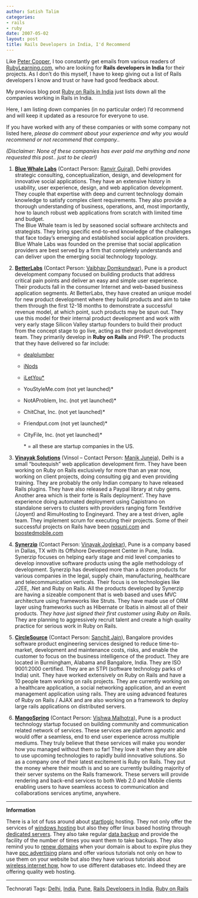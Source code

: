 ```yaml
---
author: Satish Talim
categories:
- rails
- ruby
date: 2007-05-02
layout: post
title: Rails Developers in India, I'd Recommend
---
```


Like [Peter
Cooper](http://www.rubyinside.com/rails-developers-id-recommend-for-your-projects-467.html),
I too constantly get emails from various readers of
[RubyLearning.com](http://rubylearning.com/), who are looking for
**Rails developers in India** for their projects. As I don’t do this
myself, I have to keep giving out a list of Rails developers I know and
trust or have had good feedback about.<!--more-->

My previous blog post [Ruby on Rails in
India](http://rubylearning.com/blog/2007/04/24/ruby-on-rails-in-india/)
just lists down all the companies working in Rails in India.

Here, I am listing down companies (in no particular order) I’d recommend
and will keep it updated as a resource for everyone to use.

If you have worked with any of these companies or with some company not
listed here, *please do comment about your experience and why you would
recommend or not recommend that company.*.

*(Disclaimer: None of these companies has ever paid me anything and none
requested this post.. just to be clear!)*

1.  **[Blue Whale Labs](http://www.bluewhalelabs.com/)** (Contact
    Person: [Ranvir Gujral](mailto:ranvir@bluewhalelabs.com)), Delhi
    provides strategic consulting, conceptualization, design, and
    development for innovative social applications. They have an
    extensive history in usability, user experience, design, and web
    application development. They couple that expertise with deep and
    current technology domain knowledge to satisfy complex client
    requirements. They also provide a thorough understanding of
    business, operations, and, most importantly, how to launch robust
    web applications from scratch with limited time and budget.\
    The Blue Whale team is led by seasoned social software architects
    and strategists. They bring specific end-to-end knowledge of the
    challenges that face today’s emerging and established social
    application providers. Blue Whale Labs was founded on the premise
    that social application providers are best served by a firm that
    completely understands and can deliver upon the emerging social
    technology topology.
2.  **[BetterLabs](http://www.betterlabs.net/)** (Contact Person:
    [Vaibhav Domkundwar](mailto:vaibhav.domkundwar@betterlabs.net)),
    Pune is a product development company focused on building products
    that address critical pain points and deliver an easy and simple
    user experience. Their products fall in the consumer Internet and
    web-based business application segments. At BetterLabs, they have
    created an unique model for new product development where they build
    products and aim to take them through the first 12-18 months to
    demonstrate a successful revenue model, at which point, such
    products may be spun out. They use this model for their internal
    product development and work with very early stage Silicon Valley
    startup founders to build their product from the concept stage to go
    live, acting as their product development team. They primarily
    develop in **Ruby on Rails** and PHP. The products that they have
    delivered so far include:
    -   [dealplumber](http://www.dealplumber.com/)
    -   [iNods](http://www.inods.com/)
    -   [iLetYou\*](http://www.iletyou.com/)
    -   YouStyleMe.com (not yet launched)\*
    -   NotAProblem, Inc. (not yet launched)\*
    -   ChitChat, Inc. (not yet launched)\*
    -   Friendput.com (not yet launched)\*
    -   CityFile, Inc. (not yet launched)\*

        \* = all these are startup companies in the US.

3.  **[Vinayak Solutions](http://vinsol.com/)** (Vinsol – Contact
    Person: [Manik Juneja](mailto:mjuneja@gmail.com)), Delhi is a small
    “boutequish” web application development firm. They have been
    working on Ruby on Rails exclusively for more than an year now,
    working on client projects, doing consulting gig and even providing
    training. They are probably the only Indian company to have released
    Rails plugins. They have also released a Paypal library at ruby
    gems. Another area which is their forte is Rails deployment’. They
    have experience doing automated deployment using Capistrano on
    standalone servers to clusters with providers ranging form Textdrive
    (Joyent) and RimuHosting to Engineyard. They are a test driven,
    agile team. They implement scrum for executing their projects. Some
    of their successful projects on Rails have been
    [nosuni.com](http://nosuni.com/es/account/login) and
    [boostedmobile.com](http://boostedmobile.com/)
4.  **[Synerzip](http://synerzip.com/)** (Contact Person: [Vinayak
    Joglekar](mailto:vinayak@synerzip.com)), Pune is a company based in
    Dallas, TX with its Offshore Development Center in Pune, India.
    Synerzip focuses on helping early stage and mid level companies to
    develop innovative software products using the agile methodology of
    development. Synerzip has developed more than a dozen products for
    various companies in the legal, supply chain, manufacturing,
    healthcare and telecommunication verticals. Their focus is on
    technologies like J2EE, .Net and Ruby on Rails. All the products
    developed by Synerzip are having a sizeable component that is web
    based and uses MVC architecture using frameworks like Struts. They
    have made use of ORM layer using frameworks such as Hibernate or
    Ibatis in almost all of their products. *They have just signed their
    first customer using Ruby on Rails*. They are planning to
    aggressively recruit talent and create a high quality practice for
    serious work in Ruby on Rails.
5.  **[CircleSource](http://www.circlesource.com/home.htm)** (Contact
    Person: [Sanchit Jain](mailto:sanchit.jain@circlesource.com)),
    Bangalore provides software product engineering services designed to
    reduce time-to-market, development and maintenance costs, risks, and
    enable the customer to focus on the business intelligence of the
    product. They are located in Burmingham, Alabama and Bangalore,
    India. They are ISO 9001:2000 certified. They are an STPI (software
    technology parks of India) unit. They have worked extensively on
    Ruby on Rails and have a 10 people team working on rails projects.
    They are currently working on a healthcare application, a social
    networking application, and an event management application using
    rails. They are using advanced features of Ruby on Rails / AJAX and
    are also working on a framework to deploy large rails applications
    on distributed servers.
6.  **[MangoSpring](http://mangospring.com/)** (Contact Person: [Vishwa
    Malhotra](mailto:vishwam@mangospring.com)), Pune is a product
    technology startup focused on building community and communication
    related network of services. These services are platform agnostic
    and would offer a seamless, end to end user experience across
    multiple mediums. They truly believe that these services will make
    you wonder how you managed without them so far! They love it when
    they are able to use upcoming technologies to rapidly build
    innovative solutions. So as a company one of their latest excitement
    is Ruby on Rails. They put the money where their mouth is and so are
    currently building majority of their server systems on the Rails
    framework. These servers will provide rendering and back-end
    services to both Web 2.0 and Mobile clients enabling users to have
    seamless access to communication and collaborations services
    anytime, anywhere.

* * * * *

**Information**

There is a lot of fuss around about
[startlogic](http://www.sharphosts.com/rev/startlogic.htm) hosting. They
not only offer the services of [windows
hosting](http://www.hostcue.com/category/windows_hosting/) but also they
offer linux based hosting through [dedicated
servers](http://www.gohostingweb.com). They also take regular [data
backup](http://www.wizardofos.com) and provide the facility of the
number of times you want them to take backups. They also remind you to
[renew
domains](http://www.dotnaming.com/Domain-General-Info/Renew-Domain.html)
when your domain is about to expire plus they have [ppc
advertising](http://www.theaffiliatereport.net) plans and offer various
tutorials not only on how to use them on your website but also they have
various tutorials about [wireless internet
how](http://www.barrierwireless.com), how to use different databases
etc. Indeed they are offering quality web hosting.

* * * * *

Technorati Tags: [Delhi](http://technorati.com/tag/Delhi),
[India](http://technorati.com/tag/India),
[Pune](http://technorati.com/tag/Pune), [Rails Developers in
India](http://technorati.com/tag/Rails+Developers+in+India), [Ruby on
Rails](http://technorati.com/tag/Ruby+on+Rails)
